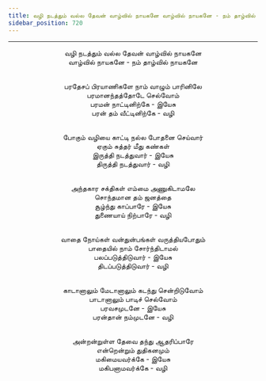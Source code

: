 ```yaml
---
title: வழி நடத்தும் வல்ல தேவன் வாழ்வில் நாயகனே வாழ்வில் நாயகனே - நம் தாழ்வில் நாயகனே
sidebar_position: 720
---
```


---
<center>
வழி நடத்தும் வல்ல தேவன் வாழ்வில் நாயகனே<br/>
வாழ்வில் நாயகனே - நம் தாழ்வில் நாயகனே<br/><br/>

பரதேசப் பிரயாணிகளே நாம் வாழும் பாரினிலே<br/>
பரமானந்தத்தோடே செல்வோம்<br/>
பரமன் நாட்டினிற்கே - இயேசு<br/>
பரன் தம் வீட்டினிற்கே                - வழி<br/><br/>

போகும் வழியை காட்டி நல்ல போதனை செய்வார்<br/>
ஏகும் சுத்தர் மீது கண்கள்<br/>
இருத்தி நடத்துவார் - இயேசு<br/>
திருத்தி நடத்துவார்                    - வழி<br/><br/>

அந்தகார சக்திகள் எம்மை அணுகிடாமலே<br/>
சொந்தமான தம் ஜனத்தை<br/>
சூழ்ந்து காப்பாரே - இயேசு<br/>
துணையாய் நிற்பாரே                    - வழி<br/><br/>

வாதை நோய்கள் வன்துன்பங்கள் வருத்தியபோதும்<br/>
பாதையில் நாம் சோர்ந்திடாமல்<br/>
பலப்படுத்திடுவார் - இயேசு<br/>
திடப்படுத்திடுவார்                    - வழி<br/><br/>

காடானாலும் மேடானாலும் கடந்து சென்றிடுவோம்<br/>
பாடானாலும் பாடிச் செல்வோம்<br/>
பரவசமுடனே - இயேசு<br/>
பரன்தான் நம்முடனே                - வழி<br/><br/>

அன்றன்றுள்ள தேவை தந்து ஆதரிப்பாரே<br/>
என்றென்றும் துதிகனமும்<br/>
மகிமையவர்க்கே - இயேசு<br/>
மகிபனாமவர்க்கே                    - வழி
</center>